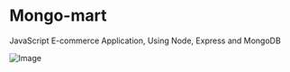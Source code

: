 # Mongo-mart
JavaScript E-commerce Application, Using Node, Express and MongoDB

![Image](https://github.com/zimejin/Mongo-mart/blob/master/static/img/mmart.jpg?raw=true)
